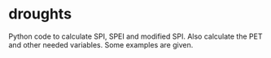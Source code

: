 # droughts
Python code to calculate SPI, SPEI and modified SPI. Also calculate the PET and other needed variables. 
Some examples are given.
